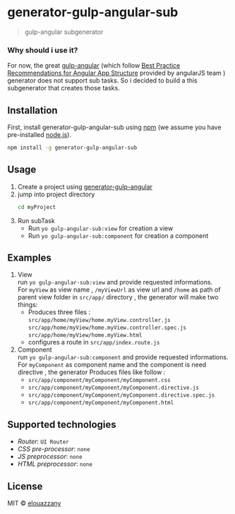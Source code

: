 # generator-gulp-angular-sub 
> gulp-angular subgenerator

### Why should i use it?
For now, the great [gulp-angular](https://github.com/Swiip/generator-gulp-angular) (which follow [Best Practice Recommendations for Angular App Structure](https://docs.google.com/document/d/1XXMvReO8-Awi1EZXAXS4PzDzdNvV6pGcuaF4Q9821Es/pub)  provided by angularJS team ) generator does not support sub tasks. So i decided to build a this subgenerator that creates those tasks.
 
## Installation

First, install generator-gulp-angular-sub using [npm](https://www.npmjs.com/) (we assume you have pre-installed [node.js](https://nodejs.org/)).

```bash
npm install -g generator-gulp-angular-sub
```

## Usage
1. Create a project using [generator-gulp-angular](https://github.com/Swiip/generator-gulp-angular)
2. jump into project directory
    ```bash
    cd myProject
    ```
3. Run subTask
    - Run `yo gulp-angular-sub:view` for creation a view 
    - Run `yo gulp-angular-sub:component` for creation a component

## Examples
1. View  
run `yo gulp-angular-sub:view` and provide requested informations.   
 For `myView` as  view name , `/myViewUrl` as view url and `/home` as path of parent view folder in `src/app/` directory , the generator will make two things:  
   - Produces three files :  
        `src/app/home/myView/home.myView.controller.js`  
        `src/app/home/myView/home.myView.controller.spec.js`  
        `src/app/home/myView/home.myView.html`
   - configures a route in `src/app/index.route.js`
2. Component  
    run `yo gulp-angular-sub:component` and provide requested informations.   
    For `myComponent` as  component name and the component is need  directive , the generator Produces  files like follow :  
    - `src/app/component/myComponent/myComponent.css`
    - `src/app/component/myComponent/myComponent.directive.js`
    - `src/app/component/myComponent/myComponent.directive.spec.js`  
    - `src/app/component/myComponent/myComponent.html`

## Supported technologies

* *Router*:  `UI Router`
* *CSS pre-processor*: `none`
* *JS preprocessor*: `none`
* *HTML preprocessor*: `none`

## License

MIT © [elouazzany](https://github.com/elouazzany)
